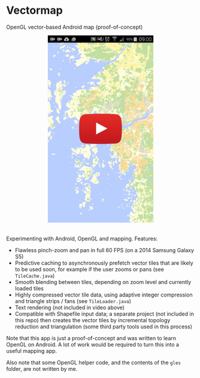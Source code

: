 # Vectormap

OpenGL vector-based Android map (proof-of-concept)

<div align="middle">
<a href="https://www.youtube.com/watch?v=wRzWE59qRC0">
<img src="vectormap.jpg" height="500">
</a>
</div>
<br/>

Experimenting with Android, OpenGL and mapping. Features:

- Flawless pinch-zoom and pan in full 60 FPS (on a 2014 Samsung Galaxy S5)
- Predictive caching to asynchronously prefetch vector tiles that are likely to be used soon,
for example if the user zooms or pans (see `TileCache.java`)
- Smooth blending between tiles, depending on zoom level and currently loaded tiles
- Highly compressed vector tile data, using adaptive integer compression and triangle strips / fans
 (see `TileLoader.java`)
- Text rendering (not included in video above)
- Compatible with Shapefile input data; a separate project (not included in this repo) then creates the
vector tiles by incremental topology reduction and triangulation (some third party tools used in this process)

Note that this app is just a proof-of-concept and was written to learn OpenGL on Android.
A lot of work would be required to turn this into a useful mapping app.

Also note that some OpenGL helper code, and the contents of the `gles` folder, are not written by me.
